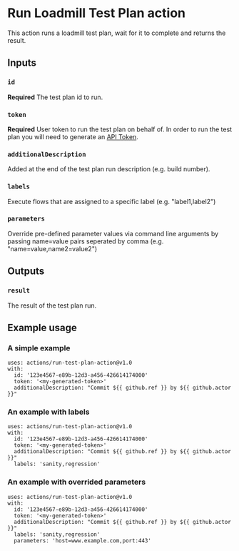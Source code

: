 # Run Loadmill Test Plan action

This action runs a loadmill test plan, wait for it to complete and returns the result.

## Inputs

### `id`

**Required** The test plan id to run.

### `token`

**Required** User token to run the test plan on behalf of. In order to run the test plan you will need to generate an [API Token](https://docs.loadmill.com/integrations/api-tokens).

### `additionalDescription`

Added at the end of the test plan run description (e.g. build number).

### `labels`

Execute flows that are assigned to a specific label (e.g. "label1,label2")

### `parameters`

Override pre-defined parameter values via command line arguments by passing name=value pairs seperated by comma  (e.g. "name=value,name2=value2")

## Outputs

### `result`

The result of the test plan run.

## Example usage

### A simple example
```
uses: actions/run-test-plan-action@v1.0
with:
  id: '123e4567-e89b-12d3-a456-426614174000'
  token: '<my-generated-token>'
  additionalDescription: "Commit ${{ github.ref }} by ${{ github.actor }}"
```

### An example with labels
```
uses: actions/run-test-plan-action@v1.0
with:
  id: '123e4567-e89b-12d3-a456-426614174000'
  token: '<my-generated-token>'
  additionalDescription: "Commit ${{ github.ref }} by ${{ github.actor }}"
  labels: 'sanity,regression'
```

### An example with overrided parameters
```
uses: actions/run-test-plan-action@v1.0
with:
  id: '123e4567-e89b-12d3-a456-426614174000'
  token: '<my-generated-token>'
  additionalDescription: "Commit ${{ github.ref }} by ${{ github.actor }}"
  labels: 'sanity,regression'
  parameters: 'host=www.example.com,port:443'
```
